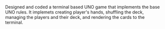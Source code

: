 Designed and coded a terminal based UNO game that implements the base UNO rules. It implemets creating player's hands, shuffling the deck, managing the players and their deck, and rendering the cards to the terminal.
